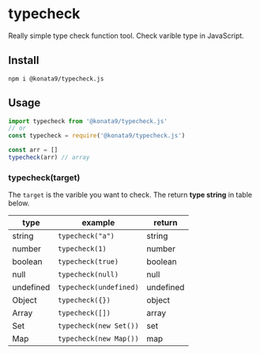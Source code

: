# typecheck
Really simple type check function tool. Check varible type in JavaScript.

## Install
```shell
npm i @konata9/typecheck.js
```

## Usage
```javascript
import typecheck from '@konata9/typecheck.js'
// or
const typecheck = require('@konata9/typecheck.js')

const arr = []
typecheck(arr) // array
```

### typecheck(target) 
The `target` is the varible you want to check. The return **type string** in table below.

| type | example | return
| --- | ------- | --------
| string | `typecheck("a")` | string
| number | `typecheck(1)` | number
| boolean | `typecheck(true)` | boolean
| null | `typecheck(null)` | null
| undefined | `typecheck(undefined)` | undefined
| Object| `typecheck({})` | object
| Array | `typecheck([])` | array
| Set | `typecheck(new Set())` | set
| Map | `typecheck(new Map())` | map
